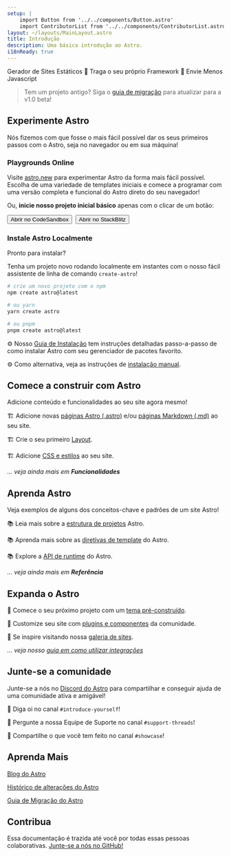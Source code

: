 ```yaml
---
setup: |
    import Button from '../../components/Button.astro'
    import ContributorList from '../../components/ContributorList.astro'
layout: ~/layouts/MainLayout.astro
title: Introdução
description: Uma básica introdução ao Astro.
i18nReady: true
---
```

Gerador de Sites Estáticos  🚀  Traga o seu próprio Framework  🚀  Envie Menos Javascript


> Tem um projeto antigo? Siga o [guia de migração](/pt-BR/migrate) para atualizar para a v1.0 beta!


## Experimente Astro

Nós fizemos com que fosse o mais fácil possível dar os seus primeiros passos com o Astro, seja no navegador ou em sua máquina!

### Playgrounds Online


Visite [astro.new](https://astro.new) para experimentar Astro da forma mais fácil possível. Escolha de uma variedade de templates iniciais e comece a programar com uma versão completa e funcional do Astro direto do seu navegador!

Ou, **inicie nosso projeto inicial básico** apenas com o clicar de um botão:

<div style="display: flex; flex-wrap: wrap; gap: 0.5rem;">
    <Button href="https://astro.new/basics?on=codesandbox">Abrir no CodeSandbox</Button>
    <Button href="https://astro.new/basics?on=stackblitz">Abrir no StackBlitz</Button>
</div>

### Instale Astro Localmente

Pronto para instalar?

Tenha um projeto novo rodando localmente em instantes com o nosso fácil assistente de linha de comando `create-astro`!

```bash
# crie um novo projeto com o npm
npm create astro@latest

# ou yarn
yarn create astro

# ou pnpm
pnpm create astro@latest
```

⚙️ Nosso [Guia de Instalação](/pt-BR/install/auto) tem instruções detalhadas passo-a-passo de como instalar Astro com seu gerenciador de pacotes favorito.

⚙️ Como alternativa, veja as instruções de [instalação manual](/pt-BR/install/manual/).


## Comece a construir com Astro

Adicione conteúdo e funcionalidades ao seu site agora mesmo!

🏗️ Adicione novas [páginas Astro (.astro)](/pt-BR/core-concepts/astro-pages) e/ou [páginas Markdown (.md)](/pt-BR/guides/markdown-content) ao seu site.

🏗️ Crie o seu primeiro [Layout](/pt-BR/core-concepts/layouts).

🏗️ Adicione [CSS e estilos](/pt-BR/guides/styling) ao seu site. 

*... veja ainda mais em **Funcionalidades***



## Aprenda Astro

Veja exemplos de alguns dos conceitos-chave e padrões de um site Astro!

📚 Leia mais sobre a [estrutura de projetos](/pt-BR/core-concepts/project-structure) Astro.

📚 Aprenda mais sobre as [diretivas de template](/pt-BR/reference/directives-reference) do Astro.

📚 Explore a [API de runtime](/pt-BR/reference/api-reference) do Astro.

*... veja ainda mais em **Referência***


## Expanda o Astro

🧰 Comece o seu próximo projeto com um [tema pré-construído](https://astro.build/themes).

🧰 Customize seu site com [plugins e componentes](https://astro.build/integrations/) da comunidade.

🧰 Se inspire visitando nossa [galeria de sites](https://astro.build/showcase).

*... veja nosso [guia em como utilizar integrações](/pt-BR/guides/integrations-guide)*



## Junte-se a comunidade

Junte-se a nós no [Discord do Astro](https://astro.build/chat) para compartilhar e conseguir ajuda de uma comunidade ativa e amigável!

💬 Diga oi no canal `#introduce-yourself`!

💬 Pergunte a nossa Equipe de Suporte no canal `#support-threads`!

💬 Compartilhe o que você tem feito no canal `#showcase`!


## Aprenda Mais

[Blog do Astro](https://astro.build/blog/)

[Histórico de alterações do Astro](https://github.com/withastro/astro/blob/main/packages/astro/CHANGELOG.md)

[Guia de Migração do Astro](/pt-BR/migrate)


## Contribua

Essa documentação é trazida até você por todas essas pessoas colaborativas. [Junte-se a nós no GitHub!](https://github.com/withastro/docs)

<ContributorList githubRepo="withastro/docs" />

